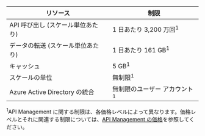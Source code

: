 | リソース | 制限 |
|-----------------------------------|------------------------------------------|
| API 呼び出し (スケール単位あたり) | 1 日あたり 3,200 万回<sup>1</sup> |
| データの転送 (スケール単位あたり) | 1 日あたり 161 GB<sup>1</sup> |
| キャッシュ | 5 GB<sup>1</sup> |
| スケールの単位 | 無制限<sup>1</sup> |
| Azure Active Directory の統合| 無制限のユーザー アカウント<sup>1</sup> |

<sup>1</sup>API Management に関する制限は、各価格レベルによって異なります。価格レベルとそれに関連する制限については、[API Management の価格](http://azure.microsoft.com/pricing/details/api-management/)を参照してください。

<!---HONumber=Oct15_HO3-->
